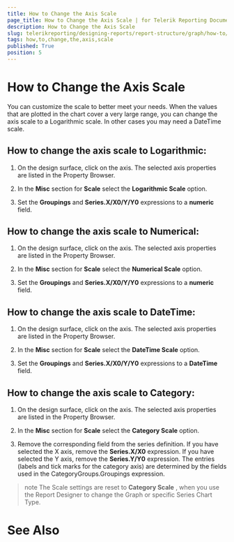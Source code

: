 ```yaml
---
title: How to Change the Axis Scale
page_title: How to Change the Axis Scale | for Telerik Reporting Documentation
description: How to Change the Axis Scale
slug: telerikreporting/designing-reports/report-structure/graph/how-to/how-to-change-the-axis-scale
tags: how,to,change,the,axis,scale
published: True
position: 5
---
```


# How to Change the Axis Scale



You can customize the scale to better meet your needs. When the values that are plotted in the chart cover a very large range,         you can change the axis scale to a Logarithmic scale. In other cases you may need a DateTime scale.       

## How to change the axis scale to Logarithmic:

1. On the design surface, click on the axis.             The selected axis properties are listed in the Property Browser.             

1. In the __Misc__  section for __Scale__  select the __Logarithmic Scale__  option.             

1. Set the __Groupings__  and __Series.X/X0/Y/Y0__  expressions to a __numeric__  field.             

## How to change the axis scale to Numerical:

1. On the design surface, click on the axis.             The selected axis properties are listed in the Property Browser.             

1. In the __Misc__  section for __Scale__  select the __Numerical Scale__  option.             

1. Set the __Groupings__  and __Series.X/X0/Y/Y0__  expressions to a __numeric__  field.             

## How to change the axis scale to DateTime:

1. On the design surface, click on the axis.             The selected axis properties are listed in the Property Browser.             

1. In the __Misc__  section for __Scale__  select the __DateTime Scale__  option.             

1. Set the __Groupings__  and __Series.X/X0/Y/Y0__  expressions to a __DateTime__  field.             

## How to change the axis scale to Category:

1. On the design surface, click on the axis.             The selected axis properties are listed in the Property Browser.             

1. In the __Misc__  section for __Scale__  select the __Category Scale__  option.             

1. Remove the corresponding field from the series definition. If you have selected the X axis, remove the __Series.X/X0__  expression.               If you have selected the Y axis, remove the __Series.Y/Y0__  expression.                The entries (labels and tick marks for the category axis) are determined by the fields used in the CategoryGroups.Groupings expression.             

>note The Scale settings are reset to  __Category Scale__ , when you use the Report Designer to change the Graph or specific Series Chart Type.           


# See Also

